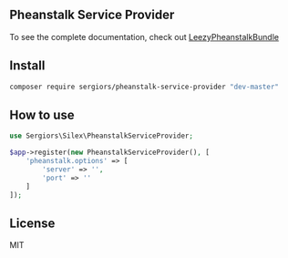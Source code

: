 Pheanstalk Service Provider
---------------------------

To see the complete documentation, check out [LeezyPheanstalkBundle](https://github.com/armetiz/LeezyPheanstalkBundle)

Install
-------
```bash
composer require sergiors/pheanstalk-service-provider "dev-master"
```

How to use
----------
```php
use Sergiors\Silex\PheanstalkServiceProvider;

$app->register(new PheanstalkServiceProvider(), [
    'pheanstalk.options' => [
        'server' => '',
        'port' => ''
    ]
]);
```

License
-------
MIT

